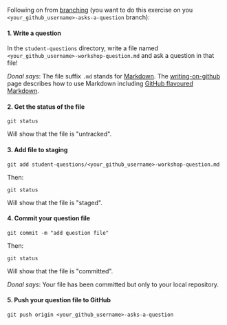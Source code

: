 
Following on from [branching](branch.md) (you want to do this exercise on you
`<your_github_username>-asks-a-question` branch):

#### 1. Write a question

In the `student-questions` directory, write a file named
`<your_github_username>-workshop-question.md` and ask a question in that file!

*Donal says*: The file suffix `.md` stands for
[Markdown](http://daringfireball.net/projects/markdown/). The
[writing-on-github](https://help.github.com/categories/writing-on-github/) page
describes how to use Markdown including [GitHub flavoured
Markdown](https://help.github.com/articles/github-flavored-markdown/).

#### 2. Get the status of the file
```
git status
```

Will show that the file is "untracked".

#### 3. Add file to staging
```
git add student-questions/<your_github_username>-workshop-question.md
```

Then:
```
git status
```

Will show that the file is "staged".

#### 4. Commit your question file
```
git commit -m "add question file"
```

Then:
```
git status
```

Will show that the file is "committed".

*Donal says*: Your file has been committed but only to your local repository.

#### 5. Push your question file to GitHub
```
git push origin <your_github_username>-asks-a-question
```


